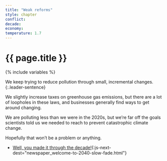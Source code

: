 ```yaml
---
title: "Weak reforms"
style: chapter
conflict: 
decade: 
economy: 
temperature: 1.7
---
```


<h1>{{ page.title }}</h1>

{% include variables %}

We keep trying to reduce pollution through small, incremental changes. 
{:.leader-sentence}

We slightly increase taxes on greenhouse gas emissions, but there are a lot of loopholes in these laws, and businesses generally find ways to get around changing.

We are polluting less than we were in the 2020s, but we’re far off the goals scientists told us we needed to reach to prevent catastrophic climate change.

Hopefully that won’t be a problem or anything.

- [Well, you made it through the decade!](part-page_2040.html){:js-next-dest="newspaper_welcome-to-2040-slow-fade.html"}
